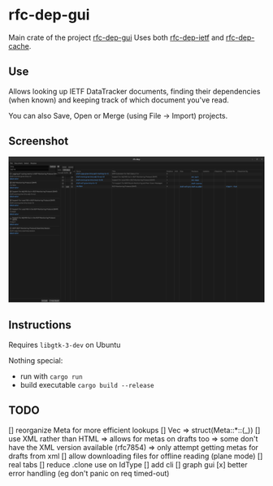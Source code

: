 # rfc-dep-gui

Main crate of the project [rfc-dep-gui](/crates/gui)
Uses both [rfc-dep-ietf](/crates/ietf) and [rfc-dep-cache](/crates/cache).

## Use

Allows looking up IETF DataTracker documents, finding their dependencies (when known) and keeping track of which document you've read.

You can also Save, Open or Merge (using File -> Import) projects.

## Screenshot
![rfc-dep-gui screenshot](/crates/gui/assets/rfc-dep-gui.png)

## Instructions
Requires `libgtk-3-dev` on Ubuntu

Nothing special: 
* run with `cargo run`
* build executable `cargo build --release`

## TODO
[] reorganize Meta for more efficient lookups
[] Vec<Meta> => struct(Meta::*::(_))
[] use XML rather than HTML => allows for metas on drafts too => some don't have the XML version available (rfc7854)
        => only attempt getting metas for drafts from xml
[] allow downloading files for offline reading (plane mode)
[] real tabs
[] reduce .clone use on IdType
[] add cli
[] graph gui
[x] better error handling (eg don't panic on req timed-out)
